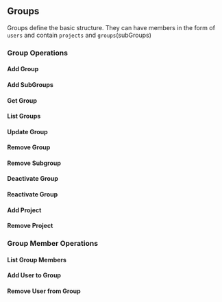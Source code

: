 ## Groups

Groups define the basic structure.
They can have members in the form of `users` and contain `projects` and `groups`(subGroups)

### Group Operations

#### Add Group
#### Add SubGroups
#### Get Group
#### List Groups
#### Update Group
#### Remove Group
#### Remove Subgroup
#### Deactivate Group
#### Reactivate Group
#### Add Project
#### Remove Project

### Group Member Operations

#### List Group Members
#### Add User to Group
#### Remove User from Group
